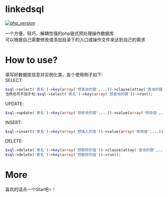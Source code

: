 # linkedsql
[![php_version](https://img.shields.io/npm/v/oicq/latest.svg)](https://www.npmjs.com/package/oicq)

一个方便，轻巧，解耦性强的php链式预处理操作数据库  
可以根据自己需要修改或添加目录下的入口或操作文件来达到自己的需求
# How to use?
填写好数据库信息并实例化类，各个使用例子如下:  
SELECT:  
```php
$sql->select('表名')->key(array('想查询的键',...))->clause(attay('查询的键',...))->bind(array('绑定查询值',...))->run();  
当然也可不加子句:$sql->select('表名')->key(array('想查询的键'))->run(); 
```
UPDATE:  
```php
$sql->update('表名')->key(array('想修改的键',...))->value(array('修改值',...))->clause(attay('查询的键',...))->bind(array('绑定查询值',...))->run();
```
INSERT:  
```php
$sql->insert('表名')->key(array('想插入的值'))->value(array('修改值',...))->run();  
```
DELETE:  
```php
$sql->delete('表名')->key(array('想删除的值'))->clause(attay('查询的键',...))->bind(array('绑定值',...))->run();  
$sql->delete('表名')->key(array('想删除的值'))->run();  
```
# More
喜欢的话点一个Star吧⭐！
